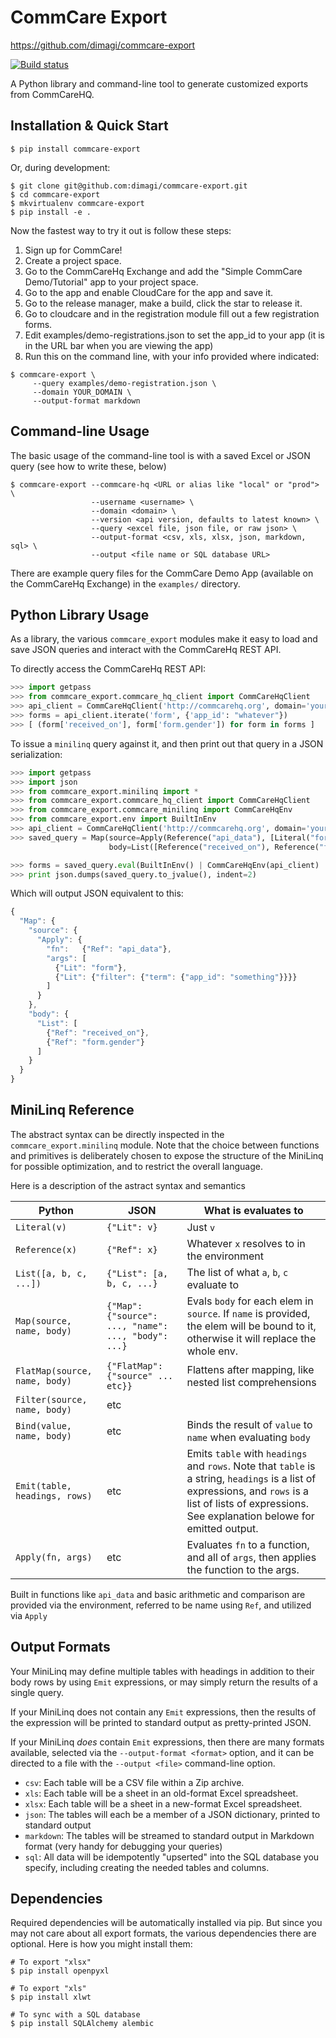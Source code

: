 CommCare Export
===============

https://github.com/dimagi/commcare-export 

[![Build status](https://travis-ci.org/dimagi/commcare-export.png)](https://travis-ci.org/dimagi/commcare-export)

A Python library and command-line tool to generate customized exports from CommCareHQ.

Installation & Quick Start
--------------------------

```
$ pip install commcare-export
```

Or, during development:

```
$ git clone git@github.com:dimagi/commcare-export.git
$ cd commcare-export
$ mkvirtualenv commcare-export
$ pip install -e .
```

Now the fastest way to try it out is follow these steps:

1. Sign up for CommCare!
2. Create a project space.
3. Go to the CommCareHq Exchange and add the "Simple CommCare Demo/Tutorial" app to your project space.
4. Go to the app and enable CloudCare for the app and save it.
5. Go to the release manager, make a build, click the star to release it.
6. Go to cloudcare and in the registration module fill out a few registration forms.
7. Edit examples/demo-registrations.json to set the app_id to your app (it is in the URL bar when you are viewing the app)
8. Run this on the command line, with your info provided where indicated:

```
$ commcare-export \
     --query examples/demo-registration.json \
     --domain YOUR_DOMAIN \
     --output-format markdown
```


Command-line Usage
------------------

The basic usage of the command-line tool is with a saved Excel or JSON query (see how to write these, below)

```
$ commcare-export --commcare-hq <URL or alias like "local" or "prod"> \
                  --username <username> \
                  --domain <domain> \
                  --version <api version, defaults to latest known> \
                  --query <excel file, json file, or raw json> \
                  --output-format <csv, xls, xlsx, json, markdown, sql> \
                  --output <file name or SQL database URL>
```

There are example query files for the CommCare Demo App (available on the CommCareHq Exchange) in the `examples/`
directory.


Python Library Usage
--------------------

As a library, the various `commcare_export` modules make it easy to load and save JSON queries and interact with
the CommCareHq REST API.

To directly access the CommCareHq REST API:

```python
>>> import getpass
>>> from commcare_export.commcare_hq_client import CommCareHqClient
>>> api_client = CommCareHqClient('http://commcarehq.org', domain='your_domain').authenticated('your_username', getpass.getpass())
>>> forms = api_client.iterate('form', {'app_id': "whatever"})
>>> [ (form['received_on'], form['form.gender']) for form in forms ]
```

To issue a `minilinq` query against it, and then print out that query in a JSON serialization:

```python
>>> import getpass
>>> import json
>>> from commcare_export.minilinq import *
>>> from commcare_export.commcare_hq_client import CommCareHqClient
>>> from commcare_export.commcare_minilinq import CommCareHqEnv
>>> from commcare_export.env import BuiltInEnv
>>> api_client = CommCareHqClient('http://commcarehq.org', domain='your_domain').authenticated('your_username', getpass.getpass())
>>> saved_query = Map(source=Apply(Reference("api_data"), [Literal("form"), Literal({"filter": {"term": {"app_id": "whatever"}}})])
                      body=List([Reference("received_on"), Reference("form.gender")]))

>>> forms = saved_query.eval(BuiltInEnv() | CommCareHqEnv(api_client) | JsonPathEnv())
>>> print json.dumps(saved_query.to_jvalue(), indent=2)
```

Which will output JSON equivalent to this:

```javascript
{
  "Map": {
    "source": {
      "Apply": {
        "fn":   {"Ref": "api_data"},
        "args": [
          {"Lit": "form"},
          {"Lit": {"filter": {"term": {"app_id": "something"}}}}
        ]
      }
    },
    "body": {
      "List": [
        {"Ref": "received_on"},
        {"Ref": "form.gender"}
      ]
    }
  }
}
```


MiniLinq Reference
------------------

The abstract syntax can be directly inspected in the `commcare_export.minilinq` module. Note that the choice between functions and primitives is deliberately chosen
to expose the structure of the MiniLinq for possible optimization, and to restrict the overall language.

Here is a description of the astract syntax and semantics

| Python                      | JSON                                                | What is evaluates to
|-----------------------------|-----------------------------------------------------|---------------------------------
| `Literal(v)`                | `{"Lit": v}`                                        | Just `v`
| `Reference(x)`              | `{"Ref": x}`                                        | Whatever `x` resolves to in the environment
| `List([a, b, c, ...])`      | `{"List": [a, b, c, ...}`                           | The list of what `a`, `b`, `c` evaluate to
| `Map(source, name, body)`   | `{"Map": {"source": ..., "name": ..., "body": ...}` | Evals `body` for each elem in `source`. If `name` is provided, the elem will be bound to it, otherwise it will replace the whole env.
| `FlatMap(source, name, body)` | `{"FlatMap": {"source" ... etc}}` | Flattens after mapping, like nested list comprehensions
| `Filter(source, name, body)`  | etc |
| `Bind(value, name, body)`     | etc | Binds the result of `value` to `name` when evaluating `body`
| `Emit(table, headings, rows)` | etc | Emits `table` with `headings` and `rows`. Note that `table` is a string, `headings` is a list of expressions, and `rows` is a list of lists of expressions. See explanation belowe for emitted output.
| `Apply(fn, args)` | etc | Evaluates `fn` to a function, and all of `args`, then applies the function to the args.

Built in functions like `api_data` and basic arithmetic and comparison are provided via the environment,
referred to be name using `Ref`, and utilized via `Apply`


Output Formats
--------------

Your MiniLinq may define multiple tables with headings in addition to their body rows by using `Emit`
expressions, or may simply return the results of a single query.

If your MiniLinq does not contain any `Emit` expressions, then the results of the expression will be
printed to standard output as pretty-printed JSON.

If your MiniLinq _does_ contain `Emit` expressions, then there are many formats available, selected
via the `--output-format <format>` option, and it can be directed to a file with the `--output <file>` command-line option.

 - `csv`: Each table will be a CSV file within a Zip archive.
 - `xls`: Each table will be a sheet in an old-format Excel spreadsheet.
 - `xlsx`: Each table will be a sheet in a new-format Excel spreadsheet.
 - `json`: The tables will each be a member of a JSON dictionary, printed to standard output
 - `markdown`: The tables will be streamed to standard output in Markdown format (very handy for debugging your queries)
 - `sql`: All data will be idempotently "upserted" into the SQL database you specify, including creating the needed tables and columns.


Dependencies
------------

Required dependencies will be automatically installed via pip. But since
you may not care about all export formats, the various dependencies there
are optional. Here is how you might install them:

```
# To export "xlsx"
$ pip install openpyxl

# To export "xls"
$ pip install xlwt

# To sync with a SQL database
$ pip install SQLAlchemy alembic
```

